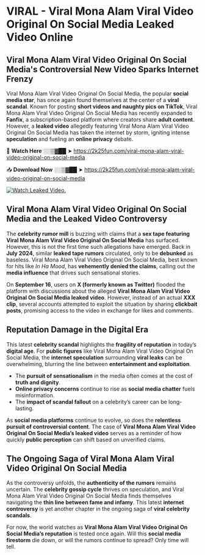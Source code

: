 # VIRAL - Viral Mona Alam Viral Video Original On Social Media Leaked Video Online

## **Viral Mona Alam Viral Video Original On Social Media's Controversial New Video Sparks Internet Frenzy**  

Viral Mona Alam Viral Video Original On Social Media, the popular **social media star**, has once again found themselves at the center of a **viral scandal**. Known for posting **short videos and naughty pics on TikTok**, Viral Mona Alam Viral Video Original On Social Media has recently expanded to **Fanfix**, a subscription-based platform where creators share **adult content**. However, a **leaked video** allegedly featuring Viral Mona Alam Viral Video Original On Social Media has taken the internet by storm, igniting intense **speculation** and fueling an **online privacy** debate.  

🔴 **Watch Here** ░░▒▓██ ➤ https://2k25fun.com/viral-mona-alam-viral-video-original-on-social-media  

📥 **Download Now** ░░▒▓██ ➤ https://2k25fun.com/viral-mona-alam-viral-video-original-on-social-media  

[![Watch Leaked Video.](https://miro.medium.com/v2/resize:fit:828/format:webp/1*cilzJN44JGOrTw9NJCrNHA.gif "Watch Leaked Video")](https://2k25fun.com/viral-mona-alam-viral-video-original-on-social-media)

## **Viral Mona Alam Viral Video Original On Social Media and the Leaked Video Controversy**  

The **celebrity rumor mill** is buzzing with claims that a **sex tape featuring Viral Mona Alam Viral Video Original On Social Media** has surfaced. However, this is not the first time such allegations have emerged. Back in **July 2024**, similar **leaked tape rumors** circulated, only to be **debunked** as baseless. Viral Mona Alam Viral Video Original On Social Media, best known for hits like *In Ha Mood*, has **vehemently denied the claims**, calling out the **media influence** that drives such sensational stories.  

On **September 16**, users on **X (formerly known as Twitter)** flooded the platform with discussions about the alleged **Viral Mona Alam Viral Video Original On Social Media leaked video**. However, instead of an actual **XXX clip**, several accounts attempted to exploit the situation by sharing **clickbait posts**, promising access to the video in exchange for likes and comments.  

## **Reputation Damage in the Digital Era**  

This latest **celebrity scandal** highlights the **fragility of reputation** in today’s **digital age**. For **public figures** like Viral Mona Alam Viral Video Original On Social Media, the **internet speculation** surrounding **viral leaks** can be overwhelming, blurring the line between **entertainment and exploitation**.  

- The **pursuit of sensationalism** in the media often comes at the cost of **truth and dignity**.  
- **Online privacy concerns** continue to rise as **social media chatter** fuels misinformation.  
- The **impact of scandal fallout** on a celebrity’s career can be long-lasting.  

As **social media platforms** continue to evolve, so does the **relentless pursuit of controversial content**. The case of **Viral Mona Alam Viral Video Original On Social Media’s leaked video** serves as a reminder of how quickly **public perception** can shift based on unverified claims.  

## **The Ongoing Saga of Viral Mona Alam Viral Video Original On Social Media**  

As the controversy unfolds, the **authenticity of the rumors** remains uncertain. The **celebrity gossip cycle** thrives on speculation, and Viral Mona Alam Viral Video Original On Social Media finds themselves navigating the **thin line between fame and infamy**. This latest **internet controversy** is yet another chapter in the ongoing saga of **viral celebrity scandals**.  

For now, the world watches as **Viral Mona Alam Viral Video Original On Social Media’s reputation** is tested once again. Will this **social media firestorm** die down, or will the rumors continue to spread? Only time will tell.